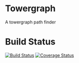 # Towergraph
A towergraph path finder

# Build Status
[![Build Status](https://travis-ci.org/alex8224/towergraph.svg?branch=master)](https://travis-ci.org/alex8224/towergraph)
[![Coverage Status](https://coveralls.io/repos/github/alex8224/towergraph_case/badge.svg?branch=master)](https://coveralls.io/github/alex8224/towergraph_case?branch=master)
